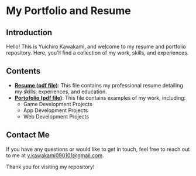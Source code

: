 # My Portfolio and Resume

## Introduction

Hello! This is Yuichiro Kawakami, and welcome to my resume and portfolio repository. Here, you'll find a collection of my work, skills, and experiences.

## Contents

- **[Resume (pdf file)](Resume_Yuichiro_Kawakami.pdf)**: This file contains my professional resume detailing my skills, experiences, and education.
- **[Portofolio (pdf file)](Portfolio_Yuichiro_Kawakami.pdf)**: This file contains examples of my work, including:
  - Game Development Projects
  - App Development Projects
  - Web Development Projects

## Contact Me

If you have any questions or would like to get in touch, feel free to reach out to me at y.kawakami090101@gmail.com.

Thank you for visiting my repository!
